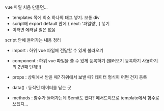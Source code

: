 vue 파일 처음 만들면...

- templates 쪽에 최소 하나의 태그 넣기. 보통 div
- script에 export default 안에 { next: '파일명', } 넣기
- 이러면 에러날 일은 없음

script 안에 들어가는 내용 정리

- import : 하위 vue 파일에 전달할 수 있게 불러오기

- component : 하위 vue 파일을 쓸 수 있게 등록하기 (불러오기 등록하기 사용하기의 2번째 단계!!)
- props : 상위에서 받을 때? 하위에서 보낼 때? 데이터 형식이 어떤 건지 등록
- data() : 동적인 데이터를 담는 곳

- methods : 함수가 들어가는데 $emit도 있다? 메서드이므로 template에서 함수로 쓰겠지...